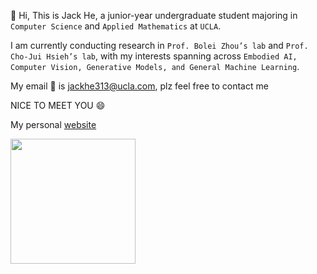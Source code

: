 :wave: 
Hi, This is Jack He, a junior-year undergraduate student majoring in `Computer Science` and `Applied Mathematics` at `UCLA`.

I am currently conducting research in `Prof. Bolei Zhou’s lab` and `Prof. Cho-Jui Hsieh’s lab`, with my interests spanning across `Embodied AI, Computer Vision, Generative Models, and General Machine Learning`.

My email :email: is jackhe313@ucla.com, plz feel free to contact me  

NICE TO MEET YOU :smile:

My personal [website](https://jackhe313.github.io/)

<img src=https://user-images.githubusercontent.com/94516810/202824831-81bcfbd2-ce20-4537-8fc6-338dae5944c3.jpeg style="width:200px;"/>


